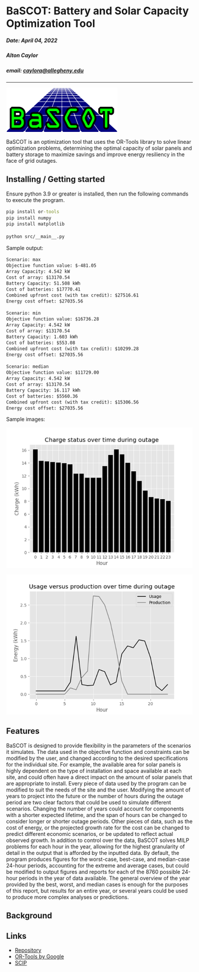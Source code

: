 # BaSCOT: Battery and Solar Capacity Optimization Tool

##### Date: April 04, 2022

##### Alton Caylor

##### email: caylora@allegheny.edu

---

![logo](img/BaSCOT_logo.png)

BaSCOT is an optimization tool that uses the OR-Tools library to solve linear optimization problems, determining the optimal capacity of solar panels and battery storage to maximize savings and improve energy resiliency in the face of grid outages.

## Installing / Getting started

Ensure python 3.9 or greater is installed, then run the following commands to execute the program.

```cmd
pip install or-tools
pip install numpy
pip install matplotlib

python src/__main__.py
```

Sample output:

```sample
Scenario: max
Objective function value: $-481.05
Array Capacity: 4.542 kW
Cost of array: $13170.54
Battery Capacity: 51.508 kWh
Cost of batteries: $17770.41
Combined upfront cost (with tax credit): $27516.61
Energy cost offset: $27035.56

Scenario: min
Objective function value: $16736.28
Array Capacity: 4.542 kW
Cost of array: $13170.54
Battery Capacity: 1.603 kWh
Cost of batteries: $553.08
Combined upfront cost (with tax credit): $10299.28
Energy cost offset: $27035.56

Scenario: median
Objective function value: $11729.00
Array Capacity: 4.542 kW
Cost of array: $13170.54
Battery Capacity: 16.117 kWh
Cost of batteries: $5560.36
Combined upfront cost (with tax credit): $15306.56
Energy cost offset: $27035.56
```

Sample images:

![median-charge](img/fig_c_median.png)

![median-usage-production](img/fig_up_median.png)


## Features

BaSCOT is designed to provide flexibility in the parameters of the scenarios it simulates. The data used in the objective function and constraints can be modified by the user, and changed according to the desired specifications for the individual site. For example, the available area for solar panels is highly dependent on the type of installation and space available at each site, and could often have a direct impact on the amount of solar panels that are appropriate to install. Every piece of data used by the program can be modified to suit the needs of the site and the user. Modifying the amount of years to project into the future or the number of hours during the outage period are two clear factors that could be used to simulate different scenarios. Changing the number of years could account for components with a shorter expected lifetime, and the span of hours can be changed to consider longer or shorter outage periods. Other pieces of data, such as the cost of energy, or the projected growth rate for the cost can be changed to predict different economic scenarios, or be updated to reflect actual observed growth.
In addition to control over the data, BaSCOT solves MILP problems for each hour in the year, allowing for the highest granularity of detail in the output that is afforded by the inputted data. By default, the program produces figures for the worst-case, best-case, and median-case 24-hour periods, accounting for the extreme and average cases, but could be modified to output figures and reports for each of the 8760 possible 24-hour periods in the year of data available. The general overview of the year provided by the best, worst, and median cases is enough for the purposes of this report, but results for an entire year, or several years could be used to produce more complex analyses or predictions.

## Background

## Links

* [Repository](https://github.com/caylora/BaSCOT)
* [OR-Tools by Google](https://developers.google.com/optimization)
* [SCIP](https://www.scipopt.org/)
